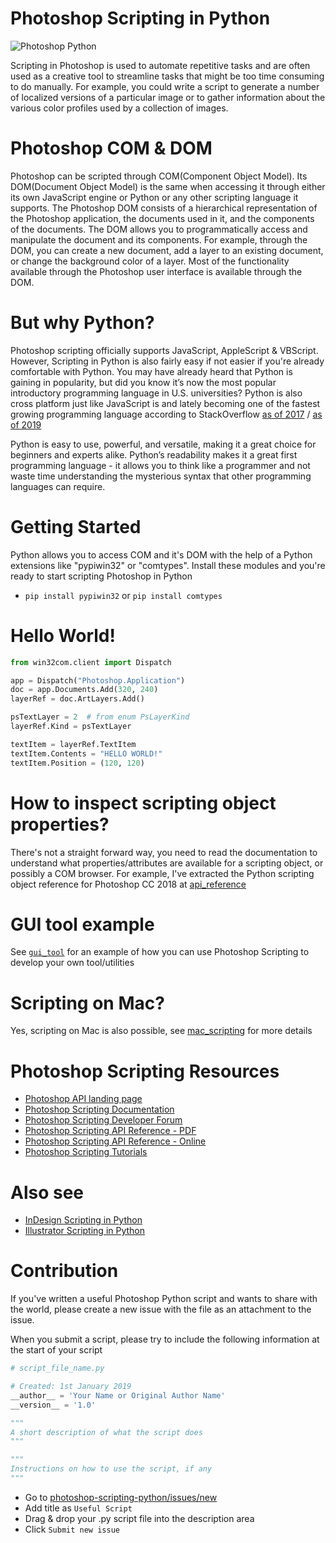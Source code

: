 # Photoshop Scripting in Python
![](https://i.imgur.com/8wOWcPX.png "Photoshop Python")

Scripting in Photoshop is used to automate repetitive tasks and are often used as a creative tool to streamline tasks that might be too
time consuming to do manually. For example, you could write a script to generate a number of localized
versions of a particular image or to gather information about the various color profiles used by a collection
of images.

# Photoshop COM & DOM
Photoshop can be scripted through COM(Component Object Model). Its DOM(Document Object Model) is the same when accessing it through either its own JavaScript engine or Python or any other scripting language it supports. The Photoshop DOM consists of a hierarchical representation of the Photoshop application, the documents used in it, and the components of the documents. The DOM allows you to programmatically access and manipulate the document and its components. For example, through the DOM, you can create
a new document, add a layer to an existing document, or change the background color of a layer. Most of
the functionality available through the Photoshop user interface is available through the DOM.

# But why Python?
Photoshop scripting officially supports JavaScript, AppleScript & VBScript. However, Scripting in Python is also fairly easy if not easier if you're already comfortable with Python. You may have already heard that Python is gaining in popularity, but did you know it’s now the most popular introductory programming language in U.S. universities? Python is also cross platform just like JavaScript is and lately becoming one of the fastest growing programming language according to StackOverflow [as of 2017](https://stackoverflow.blog/2017/09/06/incredible-growth-python) / [as of 2019](https://insights.stackoverflow.com/survey/2019#key-results)

Python is easy to use, powerful, and versatile, making it a great choice for beginners and experts alike. Python’s readability makes it a great first programming language - it allows you to think like a programmer and not waste time understanding the mysterious syntax that other programming languages can require.

# Getting Started
Python allows you to access COM and it's DOM with the help of a Python extensions like  "pypiwin32" or "comtypes". Install these modules and you're ready to start scripting Photoshop in Python

* `pip install pypiwin32` or `pip install comtypes`

# Hello World!
```python
from win32com.client import Dispatch

app = Dispatch("Photoshop.Application")
doc = app.Documents.Add(320, 240)
layerRef = doc.ArtLayers.Add()

psTextLayer = 2  # from enum PsLayerKind
layerRef.Kind = psTextLayer

textItem = layerRef.TextItem
textItem.Contents = "HELLO WORLD!"
textItem.Position = (120, 120)
```
# How to inspect scripting object properties?
There's not a straight forward way, you need to read the documentation to understand what properties/attributes are available for a scripting object, or possibly a COM browser. For example, I've extracted the Python scripting object reference for Photoshop CC 2018 at [api_reference](https://github.com/lohriialo/photoshop-scripting-python/tree/master/api_reference)

# GUI tool example
See [`gui_tool`](https://github.com/lohriialo/photoshop-scripting-python/tree/master/gui_tool_example) for an example of how you can use Photoshop Scripting to develop your own tool/utilities

# Scripting on Mac?
Yes, scripting on Mac is also possible, see [mac_scripting](https://github.com/lohriialo/photoshop-scripting-python/tree/master/mac_scripting) for more details

# Photoshop Scripting Resources
* [Photoshop API landing page](https://developer.adobe.com/photoshop)
* [Photoshop Scripting Documentation](https://developer.adobe.com/console/1127/servicesandapis/ps)
* [Photoshop Scripting Developer Forum](https://community.adobe.com/t5/photoshop-ecosystem/ct-p/ct-photoshop?page=1&sort=latest_replies&lang=all&tabid=all&topics=label-sdk%2Clabel-actionsandscripting)
* [Photoshop Scripting API Reference - PDF](https://github.com/Adobe-CEP/CEP-Resources/blob/master/Documentation/Product%20specific%20Documentation/Photoshop%20Scripting/photoshop-javascript-ref-2020.pdf)
* [Photoshop Scripting API Reference - Online](https://theiviaxx.github.io/photoshop-docs/Photoshop/Application.html)
* [Photoshop Scripting Tutorials](https://www.youtube.com/playlist?list=PLUEniN8BpU8-Qmjyv3zyWaNvDYwJOJZ4m)

# Also see
* [InDesign Scripting in Python](https://github.com/lohriialo/indesign-scripting-python)
* [Illustrator Scripting in Python](https://github.com/lohriialo/illustrator-scripting-python)

# Contribution
If you've written a useful Photoshop Python script and wants to share with the world, please create a new issue with the file as an attachment to the issue.

When you submit a script, please try to include the following information at the start of your script
```python
# script_file_name.py

# Created: 1st January 2019
__author__ = 'Your Name or Original Author Name'
__version__ = '1.0'

"""
A short description of what the script does
"""

"""
Instructions on how to use the script, if any
"""

```
* Go to  [photoshop-scripting-python/issues/new](https://github.com/lohriialo/photoshop-scripting-python/issues/new)
* Add title  as `Useful Script`
* Drag & drop your .py script file into the description area
* Click `Submit new issue`
